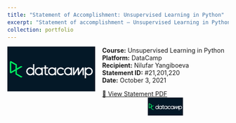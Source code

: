 ```yaml
---
title: "Statement of Accomplishment: Unsupervised Learning in Python"
excerpt: "Statement of accomplishment – Unsupervised Learning in Python (DataCamp)."
collection: portfolio
---
```

<img src='/images/datacamp.png' alt='DataCamp Logo' style='float: left; margin: 0 1rem 1rem 0; width: 200px;'>

**Course:** Unsupervised Learning in Python  
**Platform:** DataCamp  
**Recipient:** Nilufar Yangiboeva  
**Statement ID:** #21,201,220  
**Date:** October 3, 2021

[📄 View Statement PDF](/files/DataCamp_un.pdf)
<img src='/images/datacamp.png' width='80' alt='DataCamp Logo' style='display: block; margin: 0 auto;'>
